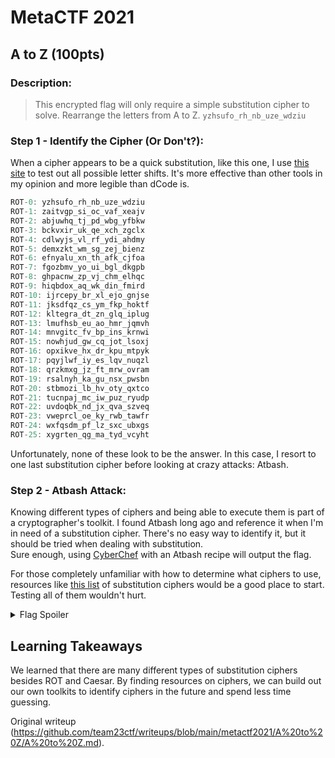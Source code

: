 # MetaCTF 2021  
## A to Z (100pts)  
### Description:  
>This encrypted flag will only require a simple substitution cipher to solve.
Rearrange the letters from A to Z. `yzhsufo_rh_nb_uze_wdziu`

### Step 1 - Identify the Cipher (Or Don't?):  
When a cipher appears to be a quick substitution, like this one, I use [this
site](http://theblob.org/rot.cgi) to test out all possible letter shifts. It's
more effective than other tools in my opinion and more legible than dCode is.

```javascript  
ROT-0: yzhsufo_rh_nb_uze_wdziu  
ROT-1: zaitvgp_si_oc_vaf_xeajv  
ROT-2: abjuwhq_tj_pd_wbg_yfbkw  
ROT-3: bckvxir_uk_qe_xch_zgclx  
ROT-4: cdlwyjs_vl_rf_ydi_ahdmy  
ROT-5: demxzkt_wm_sg_zej_bienz  
ROT-6: efnyalu_xn_th_afk_cjfoa  
ROT-7: fgozbmv_yo_ui_bgl_dkgpb  
ROT-8: ghpacnw_zp_vj_chm_elhqc  
ROT-9: hiqbdox_aq_wk_din_fmird  
ROT-10: ijrcepy_br_xl_ejo_gnjse  
ROT-11: jksdfqz_cs_ym_fkp_hoktf  
ROT-12: kltegra_dt_zn_glq_iplug  
ROT-13: lmufhsb_eu_ao_hmr_jqmvh  
ROT-14: mnvgitc_fv_bp_ins_krnwi  
ROT-15: nowhjud_gw_cq_jot_lsoxj  
ROT-16: opxikve_hx_dr_kpu_mtpyk  
ROT-17: pqyjlwf_iy_es_lqv_nuqzl  
ROT-18: qrzkmxg_jz_ft_mrw_ovram  
ROT-19: rsalnyh_ka_gu_nsx_pwsbn  
ROT-20: stbmozi_lb_hv_oty_qxtco  
ROT-21: tucnpaj_mc_iw_puz_ryudp  
ROT-22: uvdoqbk_nd_jx_qva_szveq  
ROT-23: vweprcl_oe_ky_rwb_tawfr  
ROT-24: wxfqsdm_pf_lz_sxc_ubxgs  
ROT-25: xygrten_qg_ma_tyd_vcyht  
```  
Unfortunately, none of these look to be the answer. In this case, I resort to
one last substitution cipher before looking at crazy attacks: Atbash.

### Step 2 - Atbash Attack:  
Knowing different types of ciphers and being able to execute them is part of a
cryptographer's toolkit. I found Atbash long ago and reference it when I'm in
need of a substitution cipher. There's no easy way to identify it, but it
should be tried when dealing with substitution.  
Sure enough, using [CyberChef](https://gchq.github.io/CyberChef/) with an
Atbash recipe will output the flag.

For those completely unfamiliar with how to determine what ciphers to use,
resources like [this
list](http://practicalcryptography.com/ciphers/substitution-category/) of
substitution ciphers would be a good place to start. Testing all of them
wouldn't hurt.

<details>  
 <summary> Flag Spoiler </summary>  
 bashful_is_my_fav_dwarf  
</details>

## Learning Takeaways  
We learned that there are many different types of substitution ciphers besides
ROT and Caesar. By finding resources on ciphers, we can build out our own
toolkits to identify ciphers in the future and spend less time guessing.  

Original writeup
(https://github.com/team23ctf/writeups/blob/main/metactf2021/A%20to%20Z/A%20to%20Z.md).